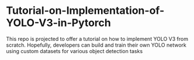# Tutorial-on-Implementation-of-YOLO-V3-in-Pytorch
This repo is projected to offer a tutorial on how to implement YOLO V3 from scratch. Hopefully, developers can build and train their own YOLO network using custom datasets for various object detection tasks
